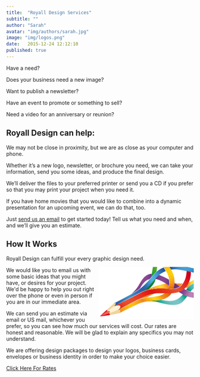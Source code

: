 ```yaml
---
title:  "Royall Design Services"
subtitle: ""
author: "Sarah"
avatar: "img/authors/sarah.jpg"
image: "img/logos.png"
date:   2015-12-24 12:12:10
published: true
---
```


Have a need?

Does your business need a new image?

Want to publish a newsletter?

Have an event to promote or something to sell?

Need a video for an anniversary or reunion?


## Royall Design can help:

We may not be close in proximity, but we are as close as your computer and phone.

Whether it’s a new logo, newsletter, or brochure you need, we can take your information, send you some ideas, and produce the final design.

We’ll deliver the files to your preferred printer or send you a CD if you prefer so that you may print your project when you need it.

If you have home movies that you would like to combine into a dynamic presentation for an upcoming event, we can do that, too.

Just <a href="mailto:royalldesign@gmail.com"><u>send us an email</u></a> to get started today! Tell us what you need and when, and we’ll give you an estimate.


## How It Works

Royall Design can fulfill your every graphic design need.

<img src="img/logos2.png" alt="Logos" style="width:256px; float: right;">

We would like you to email us with some basic ideas that you might have, or desires for your project.  We'd be happy to help you out right over the phone or even in person if you are in our immediate area.

We can send you an estimate via email or US mail, whichever you prefer, so you can see how much our services will cost. Our rates are honest and reasonable. We will be glad to explain any specifics you may not understand.

We are offering design packages to design your logos, business cards, envelopes or business identity in order to make your choice easier.

<a href="http://www.royalldesign.com/RoyallDesignRates-1.pdf?attredirects=0">Click Here For Rates</a>
